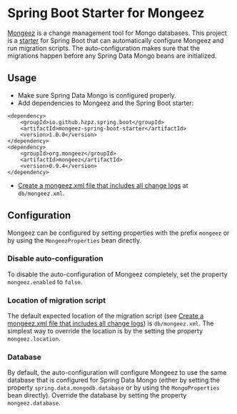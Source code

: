 # Spring Boot Starter for Mongeez
[Mongeez][mongeez] is a change management tool for Mongo databases. 
This project is a [starter][spring-boot-starter] for Spring Boot that can automatically configure Mongeez and run migration scripts.
The auto-configuration makes sure that the migrations happen before any Spring Data Mongo beans are initialized.

## Usage
 * Make sure Spring Data Mongo is configured properly. 
 * Add dependencies to Mongeez and the Spring Boot starter:

<!-- -->
    <dependency>
        <groupId>io.github.hzpz.spring.boot</groupId>
        <artifactId>mongeez-spring-boot-starter</artifactId>
        <version>1.0.0</version>
    </dependency>
    <dependency>
        <groupId>org.mongeez</groupId>
        <artifactId>mongeez</artifactId>
        <version>0.9.4</version>
    </dependency>

 * [Create a mongeez.xml file that includes all change logs][mongeez.xml] at `db/mongeez.xml`.
 
## Configuration
Mongeez can be configured by setting properties with the prefix `mongeez` or by using the `MongeezProperties` bean directly.

### Disable auto-configuration
To disable the auto-configuration of Mongeez completely, set the property `mongeez.enabled` to `false`.

### Location of migration script
The default expected location of the migration script (see [Create a mongeez.xml file that includes all change logs][mongeez.xml])
is `db/mongeez.xml`. The simplest way to override the location is by the setting the property `mongeez.location`.

### Database
By default, the auto-configuration will configure Mongeez to use the same database that is configured for Spring Data Mongo
(either by setting the property `spring.data.mongodb.database` or by using the `MongoProperties` bean directly). Override 
the database by setting the property `mongeez.database`.

[mongeez]: http://secondmarket.github.io/mongeez/
[mongeez.xml]: https://github.com/secondmarket/mongeez/wiki/How-to-use-mongeez#create-a-mongeezxml-file-that-include-all-change-logs
[spring-boot-starter]: http://docs.spring.io/spring-boot/docs/current/reference/htmlsingle/#using-boot-starter-poms
